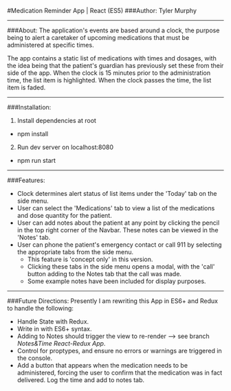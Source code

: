 #Medication Reminder App | React (ES5)
###Author: Tyler Murphy

---

###About:
The application's events are based around a clock, the purpose being to alert a caretaker of upcoming medications that must be administered at specific times.

The app contains a static list of medications with times and dosages, with the idea being that the patient's guardian has previously set these from their side of the app. When the clock is 15 minutes prior to the administration time, the list item is highlighted. When the clock passes the time, the list item is faded.

---

###Installation:
1. Install dependencies at root
  * npm install

2. Run dev server on localhost:8080
  * npm run start

---

###Features:
- Clock determines alert status of list items under the 'Today' tab on the side menu.
- User can select the 'Medications' tab to view a list of the medications and dose quantity for the patient.
- User can add notes about the patient at any point by clicking the pencil in the top right corner of the Navbar. These notes can be viewed in the 'Notes' tab.
- User can phone the patient's emergency contact or call 911 by selecting the appropriate tabs from the side menu.
  * This feature is 'concept only' in this version.
  * Clicking these tabs in the side menu opens a modal, with the 'call' button adding to the Notes tab that the call was made.
  * Some example notes have been included for display purposes.

---

###Future Directions:
Presently I am rewriting this App in ES6+ and Redux to handle the following:
- Handle State with Redux.
- Write in with ES6+ syntax.
- Adding to Notes should trigger the view to re-render --> see branch *Notes&Time React-Redux App*.
- Control for proptypes, and ensure no errors or warnings are triggered in the console.
- Add a button that appears when the medication needs to be administered, forcing the user to confirm that the medication was in fact delivered. Log the time and add to notes tab.
